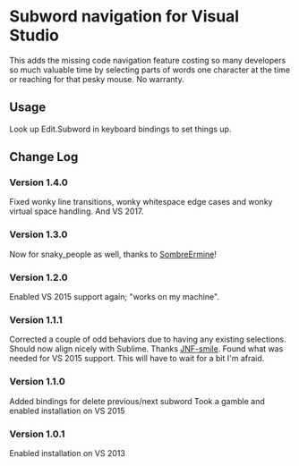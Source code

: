 # Subword navigation for Visual Studio
This adds the missing code navigation feature costing so many developers so much valuable time by selecting parts of words one character at the time or reaching for that pesky mouse. No warranty.

## Usage
Look up Edit.Subword in keyboard bindings to set things up.

## Change Log

### Version 1.4.0
Fixed wonky line transitions, wonky whitespace edge cases and wonky virtual space handling. And VS 2017.

### Version 1.3.0
Now for snaky_people as well, thanks to [SombreErmine](https://social.msdn.microsoft.com/profile/sombreermine/)!

### Version 1.2.0
Enabled VS 2015 support again; "works on my machine".

### Version 1.1.1
Corrected a couple of odd behaviors due to having any existing selections. Should now align nicely with Sublime. Thanks [JNF-smile](https://social.msdn.microsoft.com/profile/jnf-smile/).
Found what was needed for VS 2015 support. This will have to wait for a bit I'm afraid.

### Version 1.1.0
Added bindings for delete previous/next subword
Took a gamble and enabled installation on VS 2015

### Version 1.0.1
Enabled installation on VS 2013
